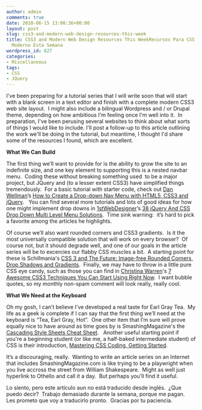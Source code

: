 ```yaml
---
author: admin
comments: true
date: 2010-06-15 13:08:36+00:00
layout: post
slug: css3-and-modern-web-design-resources-this-week
title: CSS3 and Modern Web Design Resources This WeekRecursos Para CSS y Diseño Web
  Moderno Esta Semana
wordpress_id: 627
categories:
- Miscellaneous
tags:
- CSS
- JQuery
---
```


I've been preparing for a tutorial series that I will write soon that will start with a blank screen in a text editor and finish with a complete modern CSS3 web site layout.  I might also include a bilingual Wordpress and / or Drupal theme, depending on how ambitious I'm feeling once I'm well into it.  In preparation, I've been perusing several websites to think about what sorts of things I would like to include. I'll post a follow-up to this article outlining the work we'll be doing in the tutorial, but meantime, I thought I'd share some of the resources I found, which are excellent.

**What We Can Build**

The first thing we’ll want to provide for is the ability to grow the site to an indefinite size, and one key element to supporting this is a nested navbar menu.  Coding these without breaking something used  to be a major project, but JQuery and (to a lesser extent CSS3) have simplified things tremendously.  For a basic tutorial with starter code, check out [Dan Wellman](http://twitter.com/danwellman)’s [How to Create a Drop-down Nav Menu with HTML5, CSS3 and jQuery](http://net.tutsplus.com/tutorials/html-css-techniques/how-to-create-a-drop-down-nav-menu-with-html5-css3-and-jquery/).   You can find several more tutorials and lots of good ideas for how one might implement drop downs in [1stWebDesigner](http://twitter.com/1stwebdesigner)’s [38 jQuery And CSS Drop Down Multi Level Menu Solutions](http://bit.ly/b7VqWi).  Time sink warning:  it’s hard to pick a favorite among the articles he highlights.

Of course we’ll also want rounded corners and CSS3 gradients.  Is it the most universally compatible solution that will work on every browser?  Of course not, but it should degrade well, and one of our goals in the article series will be to excercies our flabby CSS muscles a bit.  A starting point for these is Schillmania's [CSS 3 and The Future: Image-free Rounded Corners, Drop Shadows and Gradients](http://www.schillmania.com/content/entries/2009/css3-and-the-future/).  Finally, we may have to throw in a little pure CSS eye candy, such as those you can find in [Christina Warren](http://twitter.com/film_girl)'s [7 Awesome CSS3 Techniques You Can Start Using Right Now](http://mashable.com/2010/06/04/awesome-css3-techniques/).  I want bubble quotes, so my monthly non-spam comment will look really, really cool.

**What We Need at the Keyboard**

Oh my gosh, I can’t believe I’ve developed a real taste for Earl Gray Tea.  My life as a geek is complete if I can say that the first thing we’ll need at the keyboard is “Tea, Earl Gray, Hot”.  One other item that I’m sure will prove equally nice to have around as time goes by is SmashingMagazine's the [Cascading Style Sheets Cheat Sheet](http://media.smashingmagazine.com/wp-content/uploads/images/css3-cheat-sheet/css3-cheat-sheet.pdf).   Another useful starting point if you're a beginning student (or like me, a half-baked intermediate student) of CSS is their introduction, [Mastering CSS Coding, Getting Started](http://www.smashingmagazine.com/2009/10/05/mastering-css-coding-getting-started/).

It’s a discouraging, really.  Wanting to write an article series on an Internet that includes SmashingMagazine.com is like trying to be a playwright when you live accross the street from William Shakespeare.  Might as well just hyperlink to Othello and call it a day.  But perhaps you'll find it useful.




Lo siento, pero este artículo aun no está traducido desde inglés.  ¿Que puedo decir?  Trabajo demasiado durante la semana, porque me pagan.  Les prometo que voy a traducirlo pronto.  Gracias por tu paciencia.






